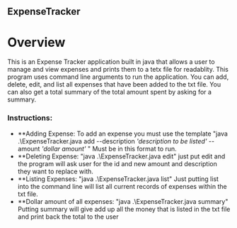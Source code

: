 ## **ExpenseTracker**

# **Overview**

This is an Expense Tracker application built in java that allows a user to manage and view expenses and prints them to a tetx file for readablity. This program uses command line arguments to run the application. You can add, delete, edit, and list all expenses that have been added to the txt file. You can also get a total summary of the total amount spent by asking for a summary.

### **Instructions**:
- **Adding Expense: To add an expense you must use the template "java .\ExpenseTracker.java add --description *'description to be listed'* --amount *'dollar amount'* " Must be in this format to run.
- **Deleting Expense: "java .\ExpenseTracker.java edit" just put edit and the program will ask user for the id and new amount and description they want to replace with.
- **Listing Expenses: "java .\ExpenseTracker.java list" Just putting list into the command line will list all current records of expenses within the txt file.
- **Dollar amount of all expenses: "java .\ExpenseTracker.java summary" Putting summary will give add up all the money that is listed in the txt file and print back the total to the user
